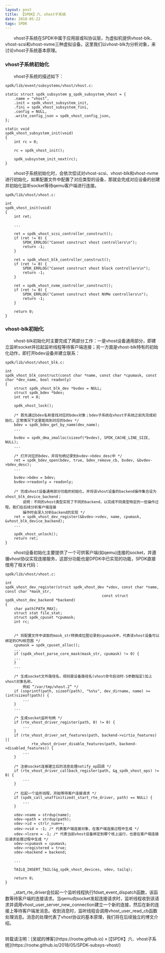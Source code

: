 ```yaml
---
layout: post
title: 【SPDK】六、vhost子系统
date: 2018-05-22 
tags: SPDK
---
```


&emsp;&emsp;vhost子系统在SPDK中属于应用层或叫协议层，为虚拟机提供vhost-blk、vhost-scsi和vhost-nvme三种虚拟设备。这里我们以vhost-blk为分析对象，来讨论vhost子系统基本原理。

### vhost子系统初始化

&emsp;&emsp;vhost子系统的描述如下：

```
spdk/lib/event/subsystems/vhost/vhost.c:

static struct spdk_subsystem g_spdk_subsystem_vhost = {
    .name = "vhost",
    .init = spdk_vhost_subsystem_init,
    .fini = spdk_vhost_subsystem_fini,
    .config = NULL,
    .write_config_json = spdk_vhost_config_json,
};

static void
spdk_vhost_subsystem_init(void)
{
    int rc = 0;

    rc = spdk_vhost_init();

    spdk_subsystem_init_next(rc);
}
```
&emsp;&emsp;vhost子系统初始化时，会依次偿试对vhost-scsi、vhost-blk和vhost-nvme进行初始化，如果配置文件中配置了对应类型的设备，那就会完成对应设备的创建并初始化监听socket等待qemu客户端进行连接。

```
spdk/lib/vhost/vhost.c:

int
spdk_vhost_init(void)
{
    int ret;

    ...

    ret = spdk_vhost_scsi_controller_construct();
    if (ret != 0) {
        SPDK_ERRLOG("Cannot construct vhost controllers\n");
        return -1;
    }

    ret = spdk_vhost_blk_controller_construct();
    if (ret != 0) {
        SPDK_ERRLOG("Cannot construct vhost block controllers\n");
        return -1;
    }

    ret = spdk_vhost_nvme_controller_construct();
    if (ret != 0) {
        SPDK_ERRLOG("Cannot construct vhost NVMe controllers\n");
        return -1;
    }

    return 0;
}
```

### vhost-blk初始化

&emsp;&emsp;vhost-blk初始化时主要完成了两部分工作：一是vhost设备通用部分，即建立监听socket并拉起监听线程等待客户端连接；另一方面是vhost-blk特有的初始化动作，即打开bdev设备并建立联系：

```
spdk/lib/vhost/vhost_blk.c:

int
spdk_vhost_blk_construct(const char *name, const char *cpumask, const char *dev_name, bool readonly)
{
    struct spdk_vhost_blk_dev *bvdev = NULL;
    struct spdk_bdev *bdev;
    int ret = 0;

    spdk_vhost_lock();

    /* 首先通过bdev名称查找对应的bdev对象；bdev子系统在vhost子系统之前先完成初始化，正常情况下这里能找到对应的bdev */
    bdev = spdk_bdev_get_by_name(dev_name);
    ...

    bvdev = spdk_dma_zmalloc(sizeof(*bvdev), SPDK_CACHE_LINE_SIZE, NULL);
    ...

    /* 打开对应的bdev，并将句柄记录到bvdev->bdev_desc中 */
    ret = spdk_bdev_open(bdev, true, bdev_remove_cb, bvdev, &bvdev->bdev_desc);
    ...

    bvdev->bdev = bdev;
    bvdev->readonly = readonly;

    /* 完成vhost设备通用部分功能的初始化，并将该vhost设备的backend操作集合设为vhost_blk_device_backend；
        说明：不同的vhost类型实现了不同的backend，以完成不同类型特定的一些操作过程。我们在后续分析客户端连接
        操作时会深入分析backend的实现 */
    ret = spdk_vhost_dev_register(&bvdev->vdev, name, cpumask, &vhost_blk_device_backend);
    ...

    spdk_vhost_unlock();
    return ret;
}
```

&emsp;&emsp;vhost设备初始化主要提供了一个可供客户端(如qemu)连接的socket，并遵循vhost协议实现连接服务，这部分功能也是DPDK中已实现的功能，SPDK直接借用了相关代码：

```
spdk/lib/vhost/vhost.c:

int
spdk_vhost_dev_register(struct spdk_vhost_dev *vdev, const char *name, const char *mask_str,
                                            const struct spdk_vhost_dev_backend *backend)
{
    char path[PATH_MAX];
    struct stat file_stat;
    struct spdk_cpuset *cpumask;
    int rc;


    /* 将配置文件中读取的mask_str转换成位图记录到cpumask中，代表该vhost设备可以绑定的CPU核范围 */
    cpumask = spdk_cpuset_alloc();
    ...
    if (spdk_vhost_parse_core_mask(mask_str, cpumask) != 0) {
    ...
    }
    ...

    /* 生成socket文件路径名，规则是设备路径名(vhost命令启动时-S参数指定)加上vhost对象名称，
        例如 “/var/tmp/vhost.2” */
    if (snprintf(path, sizeof(path), "%s%s", dev_dirname, name) >= (int)sizeof(path)) {
        ...
    }
    ...

    /* 生成socket监听句柄 */
    if (rte_vhost_driver_register(path, 0) != 0) {
        ...
    }
    if (rte_vhost_driver_set_features(path, backend->virtio_features) ||
            rte_vhost_driver_disable_features(path, backend->disabled_features)) {
        ...
    }

    /* 注册socket连接建立后的消息处理notify_op回调 */
    if (rte_vhost_driver_callback_register(path, &g_spdk_vhost_ops) != 0) {
        ...
    }

    /* 拉起一个监听线程，开始等待客户连接请求 */
    if (spdk_call_unaffinitized(_start_rte_driver, path) == NULL) {
        ...
    }

    vdev->name = strdup(name);
    vdev->path = strdup(path);
    vdev->id = ctrlr_num++;
    vdev->vid = -1; /* 代表客户端连接对象，在客户端连接过程中生成 */
    vdev->lcore = -1; /* 代表当前vhost设备绑定到哪个核上运行，也是在客户端连接后请求处理过程中生成 */
    vdev->cpumask = cpumask;
    vdev->registered = true;
    vdev->backend = backend;

    ...

    TAILQ_INSERT_TAIL(&g_spdk_vhost_devices, vdev, tailq);

    return 0;
}
```

&emsp;&emsp;_start_rte_driver会拉起一个监听线程执行fdset_event_dispatch函数，该函数等待客户端的连接请求。当qemu向socket发起连接请求时，监听线程收到该请求并调用vhost_user_server_new_connection建立一个新的连接，然后在新的连接上等待客户端发消息。收到消息时，监听线程会调用vhost_user_read_cb函数处理消息。消息的处理代表了vhost协议的基本原理，我们将在后续独立的博文介绍。

<br>
转载请注明：[吴斌的博客](https://rootw.github.io) » [【SPDK】六、vhost子系统](https://rootw.github.io/2018/05/SPDK-subsys-vhost/) 
